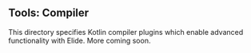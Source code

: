 ## Tools: Compiler

This directory specifies Kotlin compiler plugins which enable advanced functionality with Elide. More coming soon.
